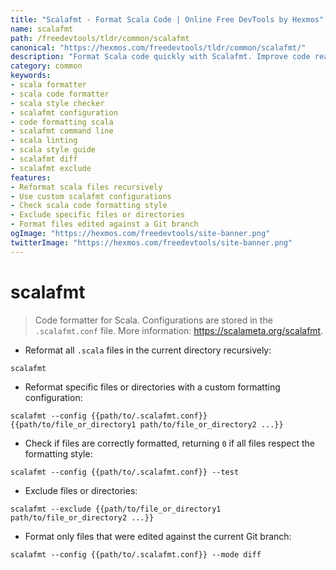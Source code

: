 ```yaml
---
title: "Scalafmt - Format Scala Code | Online Free DevTools by Hexmos"
name: scalafmt
path: /freedevtools/tldr/common/scalafmt
canonical: "https://hexmos.com/freedevtools/tldr/common/scalafmt/"
description: "Format Scala code quickly with Scalafmt. Improve code readability and maintainability using a consistent style. Free online tool, no registration required."
category: common
keywords:
- scala formatter
- scala code formatter
- scala style checker
- scalafmt configuration
- code formatting scala
- scalafmt command line
- scala linting
- scala style guide
- scalafmt diff
- scalafmt exclude
features:
- Reformat scala files recursively
- Use custom scalafmt configurations
- Check scala code formatting style
- Exclude specific files or directories
- Format files edited against a Git branch
ogImage: "https://hexmos.com/freedevtools/site-banner.png"
twitterImage: "https://hexmos.com/freedevtools/site-banner.png"
---
```


# scalafmt

> Code formatter for Scala.
> Configurations are stored in the `.scalafmt.conf` file.
> More information: <https://scalameta.org/scalafmt>.

- Reformat all `.scala` files in the current directory recursively:

`scalafmt`

- Reformat specific files or directories with a custom formatting configuration:

`scalafmt --config {{path/to/.scalafmt.conf}} {{path/to/file_or_directory1 path/to/file_or_directory2 ...}}`

- Check if files are correctly formatted, returning `0` if all files respect the formatting style:

`scalafmt --config {{path/to/.scalafmt.conf}} --test`

- Exclude files or directories:

`scalafmt --exclude {{path/to/file_or_directory1 path/to/file_or_directory2 ...}}`

- Format only files that were edited against the current Git branch:

`scalafmt --config {{path/to/.scalafmt.conf}} --mode diff`
